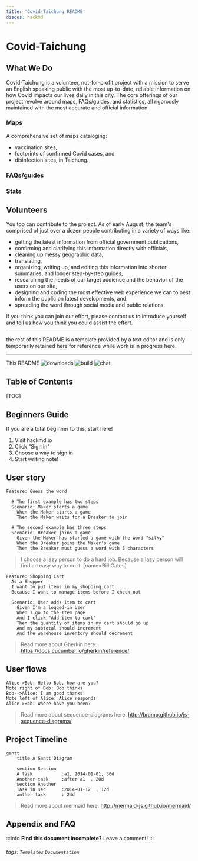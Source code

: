 ```yaml
---
title: 'Covid-Taichung README'
disqus: hackmd
---
```


Covid-Taichung 
===

## What We Do

Covid-Taichung is a volunteer, not-for-profit project with a mission to serve an English speaking public with the most up-to-date, reliable information on how Covid impacts our lives daily in this city.
The core offerings of our project revolve around maps, FAQs/guides, and statistics, all rigorously maintained with the most accurate and official information.

### Maps

A comprehensive set of maps cataloging:
- vaccination sites,
- footprints of confirmed Covid cases, and 
- disinfection sites, 
in Taichung.

### FAQs/guides


### Stats


## Volunteers

You too can contribute to the project.
As of early August, the team's comprised of just over a dozen people contributing in a variety of ways like:
- getting the latest information from official government publications,
- confirming and clarifying this information directly with officials,
- cleaning up messy geographic data,
- translating,
- organizing, writing up, and editing this information into shorter summaries, and longer step-by-step guides,
- researching the needs of our target audience and the behavior of the users on our site,
- designing and coding the most effective web experience we can to best inform the public on latest developments, and 
- spreading the word through social media and public relations.

If you think you can join our effort, please contact us to introduce yourself and tell us how you think you could assist the effort. 



---

the rest of this README is a template provided by a text editor and is only temporarily retained here for reference while work is in progress here.


---

This README
![downloads](https://img.shields.io/github/downloads/atom/atom/total.svg)
![build](https://img.shields.io/appveyor/ci/:user/:repo.svg)
![chat](https://img.shields.io/discord/:serverId.svg)

## Table of Contents

[TOC]

## Beginners Guide

If you are a total beginner to this, start here!

1. Visit hackmd.io
2. Click "Sign in"
3. Choose a way to sign in
4. Start writing note!

User story
---

```gherkin=
Feature: Guess the word

  # The first example has two steps
  Scenario: Maker starts a game
    When the Maker starts a game
    Then the Maker waits for a Breaker to join

  # The second example has three steps
  Scenario: Breaker joins a game
    Given the Maker has started a game with the word "silky"
    When the Breaker joins the Maker's game
    Then the Breaker must guess a word with 5 characters
```
> I choose a lazy person to do a hard job. Because a lazy person will find an easy way to do it. [name=Bill Gates]


```gherkin=
Feature: Shopping Cart
  As a Shopper
  I want to put items in my shopping cart
  Because I want to manage items before I check out

  Scenario: User adds item to cart
    Given I'm a logged-in User
    When I go to the Item page
    And I click "Add item to cart"
    Then the quantity of items in my cart should go up
    And my subtotal should increment
    And the warehouse inventory should decrement
```

> Read more about Gherkin here: https://docs.cucumber.io/gherkin/reference/

User flows
---
```sequence
Alice->Bob: Hello Bob, how are you?
Note right of Bob: Bob thinks
Bob-->Alice: I am good thanks!
Note left of Alice: Alice responds
Alice->Bob: Where have you been?
```

> Read more about sequence-diagrams here: http://bramp.github.io/js-sequence-diagrams/

Project Timeline
---
```mermaid
gantt
    title A Gantt Diagram

    section Section
    A task           :a1, 2014-01-01, 30d
    Another task     :after a1  , 20d
    section Another
    Task in sec      :2014-01-12  , 12d
    anther task      : 24d
```

> Read more about mermaid here: http://mermaid-js.github.io/mermaid/

## Appendix and FAQ

:::info
**Find this document incomplete?** Leave a comment!
:::

###### tags: `Templates` `Documentation`

